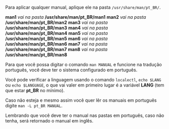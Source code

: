 Para aplicar qualquer manual, aplique ele na pasta `/usr/share/man/pt_BR/`.

**man1** *vai na pasta* **/usr/share/man/pt_BR/man1**
**man2** *vai na pasta* **/usr/share/man/pt_BR/man2**
**man3** *vai na pasta* **/usr/share/man/pt_BR/man3**
**man4** *vai na pasta* **/usr/share/man/pt_BR/man4**
**man5** *vai na pasta* **/usr/share/man/pt_BR/man5**
**man6** *vai na pasta* **/usr/share/man/pt_BR/man6**
**man7** *vai na pasta* **/usr/share/man/pt_BR/man7**
**man8** *vai na pasta* **/usr/share/man/pt_BR/man8**

Para que você possa digitar o comando `man MANUAL` e funcione na tradução português, você deve ter o sistema configurado em português.

Você pode verificar a linguagem usando o comando `localectl`, `echo $LANG` ou 
`echo $LANGUAGE`, o que vai valer em primeiro lugar é a variável **LANG** (tem que estar **pt_BR** no mínimo).

Caso não esteja e mesmo assim você quer lêr os manuais em português digite `man -L pt_BR MANUAL`.

Lembrando que você deve ter o manual nas pastas em português, caso não tenha, será retornado o manual em inglês.
